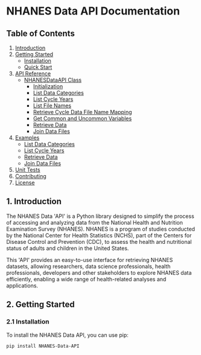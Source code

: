 # NHANES Data API Documentation

## Table of Contents
1. [Introduction](#introduction)
2. [Getting Started](#getting-started)
   - [Installation](#installation)
   - [Quick Start](#quick-start)
3. [API Reference](#api-reference)
   - [NHANESDataAPI Class](#nhanesdataapi-class)
      - [Initialization](#initialization)
      - [List Data Categories](#list-data-categories)
      - [List Cycle Years](#list-cycle-years)
      - [List File Names](#list-file-names)
      - [Retrieve Cycle Data File Name Mapping](#retrieve-cycle-data-file-name-mapping)
      - [Get Common and Uncommon Variables](#get-common-and-uncommon-variables)
      - [Retrieve Data](#retrieve-data)
      - [Join Data Files](#join-data-files)
4. [Examples](#examples)
   - [List Data Categories](#list-data-categories-example)
   - [List Cycle Years](#list-cycle-years-example)
   - [Retrieve Data](#retrieve-data-example)
   - [Join Data Files](#join-data-files-example)
5. [Unit Tests](#unit-tests)
6. [Contributing](#contributing)
7. [License](#license)

## 1. Introduction <a name="introduction"></a>
The NHANES Data 'API' is a Python library designed to simplify the process of accessing and analyzing data from the National Health and Nutrition Examination Survey (NHANES). NHANES is a program of studies conducted by the National Center for Health Statistics (NCHS), part of the Centers for Disease Control and Prevention (CDC), to assess the health and nutritional status of adults and children in the United States.

This 'API' provides an easy-to-use interface for retrieving NHANES datasets, allowing researchers, data science professionals, health professionals, developers and other stakeholders to explore NHANES data efficiently, enabling a wide range of health-related analyses and applications.


## 2. Getting Started <a name="getting-started"></a>

### 2.1 Installation <a name="installation"></a>
To install the NHANES Data API, you can use pip:

```bash
pip install NHANES-Data-API
